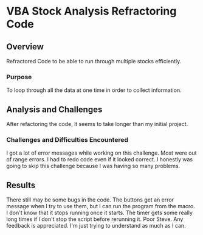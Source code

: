 # VBA Stock Analysis Refractoring Code

## Overview 
Refractored Code to be able to run through multiple stocks efficiently. 

### Purpose
To loop through all the data at one time in order to collect information. 

## Analysis and Challenges
After refactoring the code, it seems to take longer than my initial project.


### Challenges and Difficulties Encountered
I got a lot of error messages while working on this challenge. Most were out of range errors. I had to redo code even if it looked correct. I honestly was going to skip this challenge because I was having so many problems. 

## Results
There still may be some bugs in the code. The buttons get an error message when I try to use them, but I can run the program from the macro. 
I don't know that it stops running once it starts. The timer gets some really long times if I don't stop the script before rerunning it. Poor Steve.
Any feedback is appreciated. I'm just trying to understand as much as I can.
